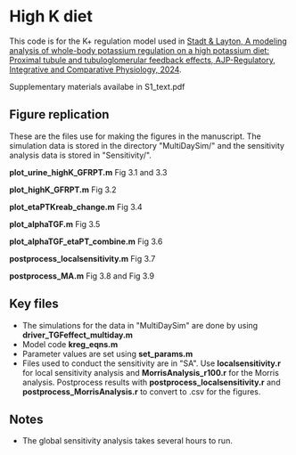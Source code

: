 # High K diet
This code is for the K+ regulation model used in [Stadt & Layton, A modeling analysis of whole-body potassium regulation on a high potassium diet: Proximal tubule and tubuloglomerular feedback effects, AJP-Regulatory, Integrative and Comparative Physiology, 2024](https://doi.org/10.1152/ajpregu.00283.2023). 

Supplementary materials availabe in S1_text.pdf



## Figure replication
These are the files use for making the figures in the manuscript. The simulation data is stored in the directory "MultiDaySim/" and the sensitivity analysis data is stored in "Sensitivity/". 

**plot_urine_highK_GFRPT.m** Fig 3.1 and 3.3

**plot_highK_GFRPT.m** Fig 3.2

**plot_etaPTKreab_change.m** Fig 3.4

**plot_alphaTGF.m** Fig 3.5

**plot_alphaTGF_etaPT_combine.m** Fig 3.6

**postprocess_localsensitivity.m** Fig 3.7

**postprocess_MA.m** Fig 3.8 and Fig 3.9



## Key files
- The simulations for the data in "MultiDaySim" are done by using **driver_TGFeffect_multiday.m**
- Model code **kreg_eqns.m**
- Parameter values are set using **set_params.m**
- Files used to conduct the sensitivity are in "SA". Use **localsensitivity.r** for local sensitivity analysis and **MorrisAnalysis_r100.r** for the Morris analysis. Postprocess results with **postprocess_localsensitivity.r** and **postprocess_MorrisAnalysis.r** to convert to .csv for the figures.


## Notes
- The global sensitivity analysis takes several hours to run.

